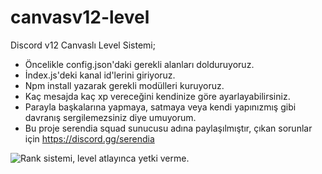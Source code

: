 # canvasv12-level
Discord v12 Canvaslı Level Sistemi;

- Öncelikle config.json'daki gerekli alanları dolduruyoruz.
- İndex.js'deki kanal id'lerini giriyoruz.
- Npm install yazarak gerekli modülleri kuruyoruz.
- Kaç mesajda kaç xp vereceğini kendinize göre ayarlayabilirsiniz.
- Parayla başkalarına yapmaya, satmaya veya kendi yapınızmış gibi davranış sergilemezsiniz diye umuyorum.
- Bu proje serendia squad sunucusu adına paylaşılmıştır, çıkan sorunlar için https://discord.gg/serendia

<p align="left"> <img src="https://cdn.discordapp.com/attachments/822763553119141888/824920931574480936/unknown.png" alt="Rank sistemi, level atlayınca yetki verme." /> </p>

